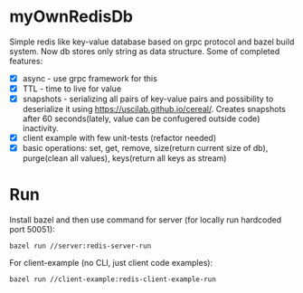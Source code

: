 # myOwnRedisDb
Simple redis like key-value database based on grpc protocol and bazel build system. Now db stores only string as data structure.
Some of completed features:
- [x] async - use grpc framework for this
- [x] TTL - time to live for value
- [x] snapshots - serializing all pairs of key-value pairs and possibility to deserialize it using https://uscilab.github.io/cereal/. Сreates snapshots after 60 seconds(lately, value can be confugered outside code) inactivity.
- [x] client example with few unit-tests (refactor needed)
- [x] basic operations: set, get, remove, size(return current size of db), purge(clean all values), keys(return all keys as stream)

# Run
Install bazel and then use command for server (for locally run hardcoded port 50051):
```
bazel run //server:redis-server-run
```

For client-example (no CLI, just client code examples):
```
bazel run //client-example:redis-client-example-run
```
